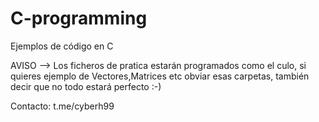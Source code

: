 # C-programming

Ejemplos de código en C

AVISO --> Los ficheros de pratica estarán programados como el culo, si quieres ejemplo de Vectores,Matrices etc obviar esas carpetas, también decir que no todo estará perfecto :-)

Contacto: t.me/cyberh99 
